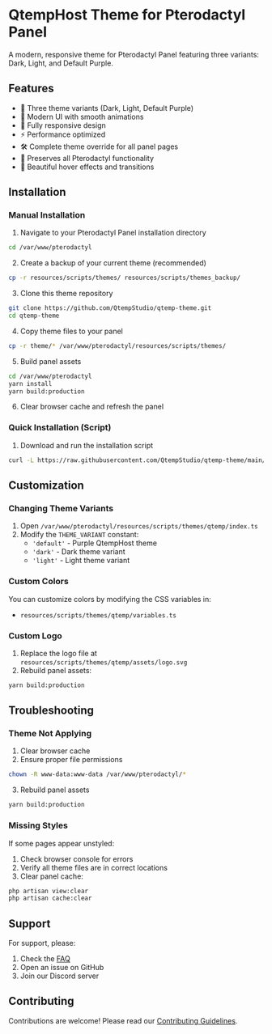 # QtempHost Theme for Pterodactyl Panel

A modern, responsive theme for Pterodactyl Panel featuring three variants: Dark, Light, and Default Purple.

## Features

- 🎨 Three theme variants (Dark, Light, Default Purple)
- 🎯 Modern UI with smooth animations
- 📱 Fully responsive design
- ⚡ Performance optimized
- 🛠️ Complete theme override for all panel pages
- 🔄 Preserves all Pterodactyl functionality
- 🎉 Beautiful hover effects and transitions

## Installation

### Manual Installation

1. Navigate to your Pterodactyl Panel installation directory
```bash
cd /var/www/pterodactyl
```

2. Create a backup of your current theme (recommended)
```bash
cp -r resources/scripts/themes/ resources/scripts/themes_backup/
```

3. Clone this theme repository
```bash
git clone https://github.com/QtempStudio/qtemp-theme.git
cd qtemp-theme
```

4. Copy theme files to your panel
```bash
cp -r theme/* /var/www/pterodactyl/resources/scripts/themes/
```

5. Build panel assets
```bash
cd /var/www/pterodactyl
yarn install
yarn build:production
```

6. Clear browser cache and refresh the panel

### Quick Installation (Script)

1. Download and run the installation script
```bash
curl -L https://raw.githubusercontent.com/QtempStudio/qtemp-theme/main/install.sh | bash
```

## Customization

### Changing Theme Variants

1. Open `/var/www/pterodactyl/resources/scripts/themes/qtemp/index.ts`
2. Modify the `THEME_VARIANT` constant:
   - `'default'` - Purple QtempHost theme
   - `'dark'` - Dark theme variant
   - `'light'` - Light theme variant

### Custom Colors

You can customize colors by modifying the CSS variables in:
- `resources/scripts/themes/qtemp/variables.ts`

### Custom Logo

1. Replace the logo file at `resources/scripts/themes/qtemp/assets/logo.svg`
2. Rebuild panel assets:
```bash
yarn build:production
```

## Troubleshooting

### Theme Not Applying

1. Clear browser cache
2. Ensure proper file permissions
```bash
chown -R www-data:www-data /var/www/pterodactyl/*
```
3. Rebuild panel assets
```bash
yarn build:production
```

### Missing Styles

If some pages appear unstyled:
1. Check browser console for errors
2. Verify all theme files are in correct locations
3. Clear panel cache:
```bash
php artisan view:clear
php artisan cache:clear
```

## Support

For support, please:
1. Check the [FAQ](docs/FAQ.md)
2. Open an issue on GitHub
3. Join our Discord server

## Contributing

Contributions are welcome! Please read our [Contributing Guidelines](CONTRIBUTING.md). 
